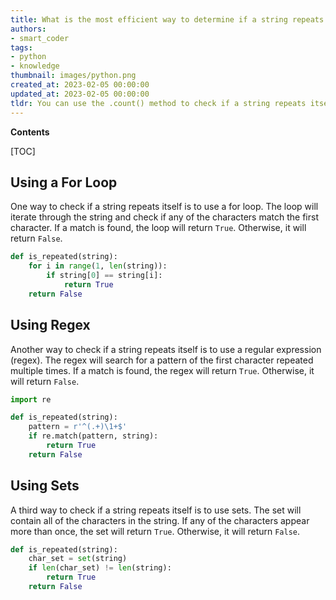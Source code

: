 ```yaml
---
title: What is the most efficient way to determine if a string repeats itself in python?
authors:
- smart_coder
tags:
- python
- knowledge
thumbnail: images/python.png
created_at: 2023-02-05 00:00:00
updated_at: 2023-02-05 00:00:00
tldr: You can use the .count() method to check if a string repeats itself in Python.
---
```


**Contents**

[TOC]

## Using a For Loop

One way to check if a string repeats itself is to use a for loop. The loop will iterate through the string and check if any of the characters match the first character. If a match is found, the loop will return `True`. Otherwise, it will return `False`.

```python
def is_repeated(string):
    for i in range(1, len(string)):
        if string[0] == string[i]:
            return True
    return False
```

## Using Regex

Another way to check if a string repeats itself is to use a regular expression (regex). The regex will search for a pattern of the first character repeated multiple times. If a match is found, the regex will return `True`. Otherwise, it will return `False`.

```python
import re

def is_repeated(string):
    pattern = r'^(.+)\1+$'
    if re.match(pattern, string):
        return True
    return False
```

## Using Sets

A third way to check if a string repeats itself is to use sets. The set will contain all of the characters in the string. If any of the characters appear more than once, the set will return `True`. Otherwise, it will return `False`.

```python
def is_repeated(string):
    char_set = set(string)
    if len(char_set) != len(string):
        return True
    return False
```
